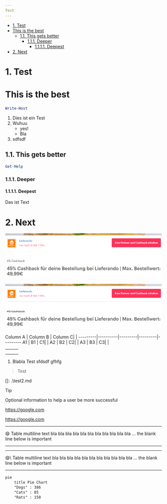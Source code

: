 ```yaml
---
Test
---
```


- [1. Test](#1-test)
- [This is the best](#this-is-the-best)
  - [1.1. This gets better](#11-this-gets-better)
    - [1.1.1. Deeper](#111-deeper)
      - [1.1.1.1. Deepest](#1111-deepest)
- [2. Next](#2-next)

# 1. Test

# This is the best

```powershell
Write-Host
```

1. Dies ist ein Test
2. Wuhuu
    - yes!
    - Bla
3. sdfsdf

## 1.1. This gets better

```powershell
Get-Help
```

### 1.1.1. Deeper

#### 1.1.1.1. Deepest

Das ist Text

# 2. Next

![image-20201128194213068](images-test/image-20201128194213068.png)

![image-20201128194223276](images-test/image-20201128194223276.png)

Column A | Column B | Column C| |
---------|----------|---------|---------|---------
 A1 | B1 | C1| |
 A2 | B2 | C2| |
 A3 | B3 | C3| |

|      |      |      |
| ---- | ---- | ---- |
|      |      |      |
|      |      |      |
|      |      |      |

1. Blabla
   Test
   sfdsdf
   gfhfg

> Test

[]: .\test2.md

> [!TIP]
> Optional information to help a user be more successful

https://google.com

https://google.com



----------------------- ------------------------------------
:smile: Table multiline text bla bla bla bla
                        bla bla bla bla bla bla bla ... the
                        blank line below is important 

----------------------------------------------------------------

----------------------- ------------------------------------
:smile:\ Table multiline text bla bla bla bla
                        bla bla bla bla bla bla bla ... the
                        blank line below is important 

----------------------------------------------------------------

```mermaid
pie
    title Pie Chart
    "Dogs" : 386
    "Cats" : 85
    "Rats" : 150
```